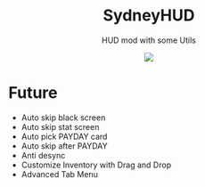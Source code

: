 <h1 align="center">SydneyHUD</h1>
<p align="center">HUD mod with some Utils</p>

<p align="center">
    <img src="https://img.shields.io/badge/Version-Alpha-lightgrey.svg">
</p>


# Future
* Auto skip black screen
* Auto skip stat screen
* Auto pick PAYDAY card
* Auto skip after PAYDAY
* Anti desync
* Customize Inventory with Drag and Drop
* Advanced Tab Menu
